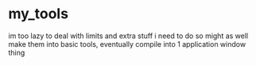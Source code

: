 # my_tools
im too lazy to deal with limits and extra stuff i need to do so might as well make them into basic tools, eventually compile into 1 application window thing
